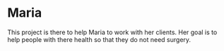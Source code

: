 # Maria
This project is there to help Maria to work with her clients.
Her goal is to help people with there health so that they do not need surgery.